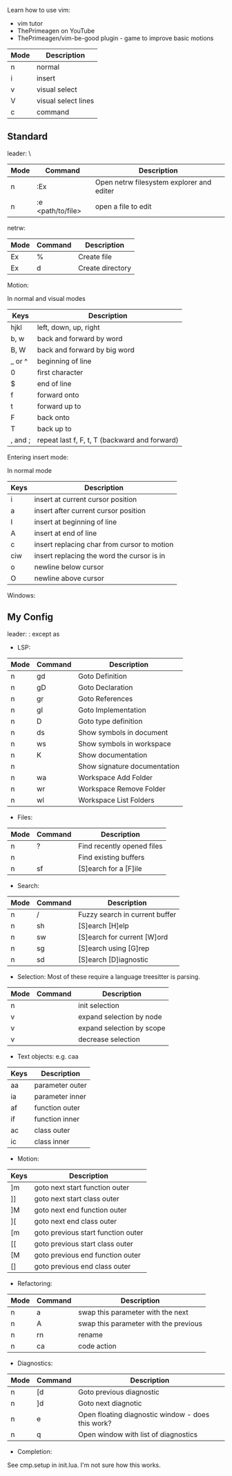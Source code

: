 Learn how to use vim:
  - vim tutor
  - ThePrimeagen on YouTube
  - ThePrimeagen/vim-be-good plugin - game to improve basic motions


| Mode | Description |
| ---- | ----------- |
| n | normal |
| i | insert |
| v | visual select |
| V | visual select lines |
| c | command |


## Standard
leader: \


| Mode | Command | Description |
| ---- | ------- | ----------- | 
| n | :Ex | Open netrw filesystem explorer and editer |
| n | :e <path/to/file> | open a file to edit |

netrw:

| Mode | Command | Description |
| ---- | ------- | ----------- | 
| Ex | % | Create file |
| Ex | d | Create directory |

Motion:

In normal and visual modes

| Keys | Description |
| ---- | ----------- |
| hjkl | left, down, up, right |
| b, w | back and forward by word |
| B, W | back and forward by big word |
| _ or ^ | beginning of line |
| 0 | first character |
| $ | end of line |
| f<char> | forward onto <char> |
| t<char> | forward up to <char> |
| F<char> | back onto <char> |
| T<char> | back up to <char> |
| , and ; | repeat last f, F, t, T (backward and forward) |

Entering insert mode:

In normal mode

| Keys | Description |
| ---- | ----------- |
| i | insert at current cursor position |
| a | insert after current cursor position |
| I | insert at beginning of line |
| A | insert at end of line |
| c<count><motion> | insert replacing char from cursor to motion |
| ciw | insert replacing the word the cursor is in |
| o | newline below cursor |
| O | newline above cursor |



Windows:



## My Config
leader: <space>
<space>: <Nop> except as <leader>

- LSP:

| Mode | Command | Description |
| ---- | ------- | ----------- | 
| n    | gd      | Goto Definition |
| n    | gD      | Goto Declaration |
| n    | gr      | Goto References |
| n    | gI      | Goto Implementation |
| n | <leader>D | Goto type definition |
| n | <leader>ds | Show symbols in document |
| n | <leader>ws | Show symbols in workspace |
| n | K | Show documentation |
| n | <c-k> | Show signature documentation |
| n | <leader>wa | Workspace Add Folder |
| n | <leader>wr | Workspace Remove Folder |
| n | <leader>wl | Workspace List Folders |


- Files:

| Mode | Command | Description |
| ---- | ------- | ----------- | 
| n | <leader>? | Find recently opened files |
| n | <leader><space> | Find existing buffers |
| n | <leader>sf | [S]earch for a [F]ile |

- Search:

| Mode | Command | Description |
| ---- | ------- | ----------- | 
| n | <leader>/ | Fuzzy search in current buffer |
| n | <leader>sh | [S]earch [H]elp |
| n | <leader>sw | [S]earch for current [W]ord |
| n | <leader>sg | [S]earch using [G]rep |
| n | <leader>sd | [S]earch [D]iagnostic |

- Selection:
Most of these require a language treesitter is parsing.

| Mode | Command | Description |
| ---- | ------- | ----------- | 
| n | <c-space> | init selection |
| v | <c-space> | expand selection by node |
| v | <c-s> | expand selection by scope |
| v | <c-backspace> | decrease selection |

- Text objects:
e.g. caa

| Keys | Description |
| ---- | ----------- |
| aa | parameter outer |
| ia | parameter inner |
| af | function outer |
| if | function inner |
| ac | class outer |
| ic | class inner |

- Motion:

| Keys | Description |
| ---- | ----------- |
| ]m | goto next start function outer |
| ]] | goto next start class outer |
| ]M | goto next end function outer |
| ][ | goto next end class outer |
| [m | goto previous start function outer |
| [[ | goto previous start class outer |
| [M | goto previous end function outer |
| [] | goto previous end class outer |

- Refactoring:

| Mode | Command | Description |
| ---- | ------- | ----------- | 
| n | <leader>a | swap this parameter with the next |
| n | <leader>A | swap this parameter with the previous |
| n | <leader>rn | rename |
| n | <leader>ca | code action |

- Diagnostics:

| Mode | Command | Description |
| ---- | ------- | ----------- | 
| n | [d | Goto previous diagnostic |
| n | ]d | Goto next diagnotic |
| n | <leader>e | Open floating diagnostic window - does this work? |
| n | <leader>q | Open window with list of diagnostics |

- Completion:

See cmp.setup in init.lua. I'm not sure how this works.

